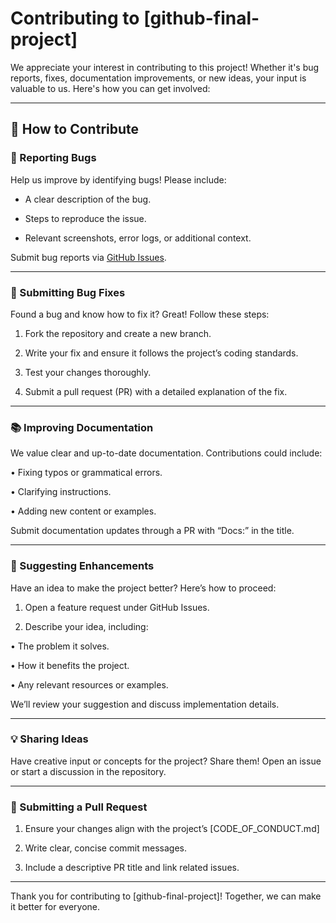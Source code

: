 # Contributing to [github-final-project]



We appreciate your interest in contributing to this project! Whether it's bug reports, fixes, documentation
 improvements, or new ideas, your input is valuable to us. Here's how you can get involved:



---



## 🎯 How to Contribute



### 🐞 Reporting Bugs
Help us improve by identifying bugs! Please include:

*  A clear description of the bug.

*  Steps to reproduce the issue.

*  Relevant screenshots, error logs, or additional context.



Submit bug reports via [GitHub
 Issues](https://github.com/your-repository/issues).



---



### 🔧 Submitting Bug Fixes

Found a bug and know how to fix it? Great! Follow these steps:

1. Fork the repository and create a new branch.

2. Write your fix and ensure it follows the project’s coding standards.

3. Test your changes thoroughly.

4. Submit a pull request (PR) with a detailed explanation of the fix.



---



### 📚 Improving Documentation



We value clear and up-to-date documentation. Contributions could include:

•
Fixing typos or grammatical errors.

•
Clarifying instructions.

•
Adding new content or examples.



Submit documentation updates through a PR with “Docs:” in the title.



---



### 🚀 Suggesting Enhancements



Have an idea to make the project better? Here’s how to proceed:

1. Open a feature request under
GitHub Issues.

2. Describe your idea, including:

• The problem it solves.

• How it benefits the project.

• Any relevant resources or examples.



We’ll review your suggestion and discuss implementation details.



---



### 💡 Sharing Ideas



Have creative input or concepts for the project? Share them! Open an issue or start
 a discussion in the repository.



 ---



### 📝 Submitting a Pull Request




1. Ensure your changes align with the project’s [CODE_OF_CONDUCT.md]

2. Write clear, concise commit messages.

3. Include a descriptive PR title and link related issues.


---



Thank you for contributing to [github-final-project]! Together, we can make it better for
 everyone.
